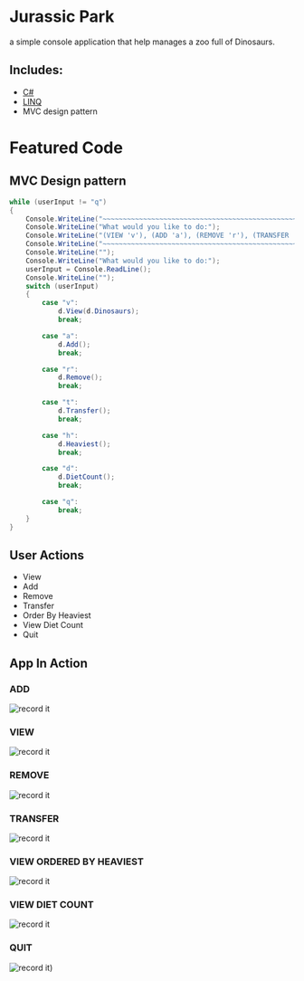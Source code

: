 # Jurassic Park

a simple console application that help manages a zoo full of Dinosaurs. 

## Includes:

- [C#](https://docs.microsoft.com/en-us/dotnet/csharp/)
- [LINQ](https://docs.microsoft.com/en-us/dotnet/csharp/programming-guide/concepts/linq/)
- MVC design pattern

# Featured Code
## MVC Design pattern
```C#
while (userInput != "q")
{
    Console.WriteLine("~~~~~~~~~~~~~~~~~~~~~~~~~~~~~~~~~~~~~~~~~~~~~~~~~~~~~~~~~~~~~~~~~~~~~~~~~~~~~~~~~~~~~~~~~~~~~~~~~~~~~~~~~~~~~~~~~~~~~~~~~~~~~~~~~~~~~~~~~~~~~~");
    Console.WriteLine("What would you like to do:");
    Console.WriteLine("(VIEW 'v'), (ADD 'a'), (REMOVE 'r'), (TRANSFER 't'), (VIEW ORDERED BY HEAVIEST 'h'), (DIET COUNT 'd'), (QUIT 'q')");
    Console.WriteLine("~~~~~~~~~~~~~~~~~~~~~~~~~~~~~~~~~~~~~~~~~~~~~~~~~~~~~~~~~~~~~~~~~~~~~~~~~~~~~~~~~~~~~~~~~~~~~~~~~~~~~~~~~~~~~~~~~~~~~~~~~~~~~~~~~~~~~~~~~~~~~~");
    Console.WriteLine("");
    Console.WriteLine("What would you like to do:");
    userInput = Console.ReadLine();
    Console.WriteLine("");
    switch (userInput)
    {
        case "v":
            d.View(d.Dinosaurs);
            break;

        case "a":
            d.Add();
            break;

        case "r":
            d.Remove();
            break;

        case "t":
            d.Transfer();
            break;

        case "h":
            d.Heaviest();
            break;

        case "d":
            d.DietCount();
            break;

        case "q":
            break;
    }
}
```

## User Actions

- View
- Add
- Remove
- Transfer
- Order By Heaviest
- View Diet Count
- Quit

## App In Action

### ADD
![record it](http://g.recordit.co/7DWFBFXk2r.gif)

### VIEW
![record it](http://g.recordit.co/XFacRTngBP.gif)

### REMOVE
![record it](http://g.recordit.co/cAt6EevvSD.gif)

### TRANSFER
![record it](http://g.recordit.co/rMkr1hQr9s.gif)

### VIEW ORDERED BY HEAVIEST
![record it](http://g.recordit.co/rG6rRECFMG.gif)

### VIEW DIET COUNT
![record it](http://g.recordit.co/6CYWoJ8lIM.gif)

### QUIT
![record it](http://g.recordit.co/am4fLNjed5.gif))
